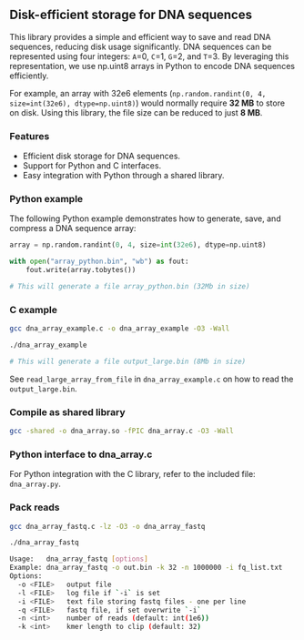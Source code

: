 ## Disk-efficient storage for DNA sequences

This library provides a simple and efficient way to save and read DNA sequences, reducing disk usage significantly. DNA sequences can be represented using four integers: `A`=0, `C`=1, `G`=2, and `T`=3. By leveraging this representation, we use np.uint8 arrays in Python to encode DNA sequences efficiently.

For example, an array with 32e6 elements (`np.random.randint(0, 4, size=int(32e6), dtype=np.uint8)`) would normally require **32 MB** to store on disk. Using this library, the file size can be reduced to just **8 MB**.

### Features

* Efficient disk storage for DNA sequences.
* Support for Python and C interfaces.
* Easy integration with Python through a shared library.

### Python example
The following Python example demonstrates how to generate, save, and compress a DNA sequence array:
```python
array = np.random.randint(0, 4, size=int(32e6), dtype=np.uint8)

with open("array_python.bin", "wb") as fout:
    fout.write(array.tobytes())

# This will generate a file array_python.bin (32Mb in size)

```


### C example
```bash
gcc dna_array_example.c -o dna_array_example -O3 -Wall

./dna_array_example

# This will generate a file output_large.bin (8Mb in size)
```

See `read_large_array_from_file` in `dna_array_example.c` on how to read the `output_large.bin`.


### Compile as shared library
```bash
gcc -shared -o dna_array.so -fPIC dna_array.c -O3 -Wall
```

### Python interface to dna_array.c
For Python integration with the C library, refer to the included file: `dna_array.py`.

### Pack reads
```bash
gcc dna_array_fastq.c -lz -O3 -o dna_array_fastq

./dna_array_fastq

Usage:   dna_array_fastq [options]
Example: dna_array_fastq -o out.bin -k 32 -n 1000000 -i fq_list.txt
Options:
  -o <FILE>   output file
  -l <FILE>   log file if `-i` is set
  -i <FILE>   text file storing fastq files - one per line
  -q <FILE>   fastq file, if set overwrite `-i`
  -n <int>    number of reads (default: int(1e6))
  -k <int>    kmer length to clip (default: 32)

```


